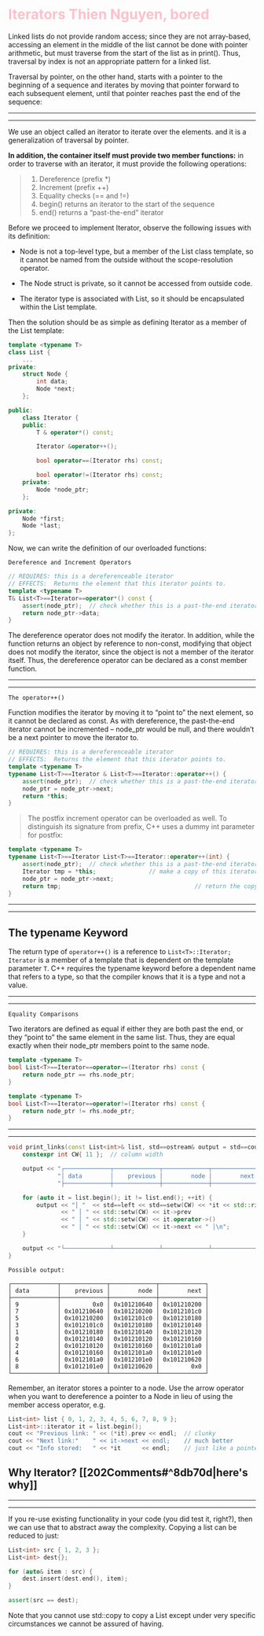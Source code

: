 # <span style="color:pink">Iterators Thien Nguyen, bored </span>

Linked lists do not provide random access; since they are not array-based, accessing an element in the middle of the list cannot be done with pointer arithmetic, but must traverse from the start of the list as in print(). Thus, traversal by index is not an appropriate pattern for a linked list.

Traversal by pointer, on the other hand, starts with a pointer to the beginning of a sequence and iterates by moving that pointer forward to each subsequent element, until that pointer reaches past the end of the sequence:

---
---
We use an object called an iterator to iterate over the elements. and it is a generalization of traversal by pointer.

**In addition, the container itself must provide two member functions:**
in order to traverse with an iterator, it must provide the following operations: 

> 1. Dereference     (prefix *)
> 2. Increment       (prefix ++)
> 3. Equality checks (== and !=)
> 4. begin() returns an iterator to the start of the sequence
> 5. end() returns a “past-the-end” iterator

Before we proceed to implement Iterator, observe the following issues with its definition:

- Node is not a top-level type, but a member of the List class template, so it cannot be named from the outside without the scope-resolution operator.

- The Node struct is private, so it cannot be accessed from outside code.

- The iterator type is associated with List, so it should be encapsulated within the List template.

Then the solution should be as simple as defining Iterator as a member of the List template:

```c++
template <typename T>
class List {
    ...
private:
    struct Node {
        int data;
        Node *next;
    };

public:
    class Iterator {
    public:
        T & operator*() const;

        Iterator &operator++();

        bool operator==(Iterator rhs) const;

        bool operator!=(Iterator rhs) const;
    private:
        Node *node_ptr;
    };

private:
    Node *first;
    Node *last;
};
```

Now, we can write the definition of our overloaded functions:

`Dereference and Increment Operators`

```c++
// REQUIRES: this is a dereferenceable iterator
// EFFECTS:  Returns the element that this iterator points to.
template <typename T>
T& List<T>==Iterator==operator*() const {
    assert(node_ptr);  // check whether this is a past-the-end iterator
    return node_ptr->data;
}
```

The dereference operator does not modify the iterator. In addition, while the function returns an object by reference to non-const, modifying that object does not modify the iterator, since the object is not a member of the iterator itself. Thus, the dereference operator can be declared as a const member function.

---
---
`The operator++()`

Function modifies the iterator by moving it to “point to” the next element, so it cannot be declared as const. As with dereference, the past-the-end iterator cannot be incremented – node_ptr would be null, and there wouldn’t be a next pointer to move the iterator to.

```c++
// REQUIRES: this is a dereferenceable iterator
// EFFECTS:  Returns the element that this iterator points to.
template <typename T>
typename List<T>==Iterator & List<T>==Iterator::operator++() {
    assert(node_ptr);  // check whether this is a past-the-end iterator
    node_ptr = node_ptr->next;
    return *this;
}
```

>The postfix increment operator can be overloaded as well. To distinguish its signature from prefix, C++ uses a dummy int parameter for postfix:

```c++
template <typename T>
typename List<T>==Iterator List<T>==Iterator::operator++(int) {
    assert(node_ptr);  // check whether this is a past-the-end iterator
    Iterator tmp = *this;               // make a copy of this iterator
    node_ptr = node_ptr->next;
    return tmp;                                      // return the copy
}
```

---
---

## The typename Keyword

The return type of `operator++()` is a reference to `List<T>::Iterator;` `Iterator` is a member of a template that is dependent on the template parameter `T`. C++ requires the typename keyword before a dependent name that refers to a type, so that the compiler knows that it is a type and not a value.

---
---
`Equality Comparisons`

Two iterators are defined as equal if either they are both past the end, or they “point to” the same element in the same list. Thus, they are equal exactly when their node_ptr members point to the same node.

```c++
template <typename T>
bool List<T>==Iterator==operator==(Iterator rhs) const {
    return node_ptr == rhs.node_ptr;
}

template <typename T>
bool List<T>==Iterator==operator!=(Iterator rhs) const {
    return node_ptr != rhs.node_ptr;
}
```

---
---

```c++
void print_links(const List<int>& list, std==ostream& output = std==cout) {
    constexpr int CW{ 11 };  // column width

    output << "┌─────────────┬─────────────┬─────────────┬─────────────┐\n"
              "│ data        │    previous │        node │        next │\n"
              "├─────────────┼─────────────┼─────────────┼─────────────┤\n";

    for (auto it = list.begin(); it != list.end(); ++it) {
        output << "│ "  << std==left << std==setw(CW) << *it << std::right
               << " │ " << std::setw(CW) << it->prev
               << " │ " << std::setw(CW) << it.operator->()
               << " │ " << std::setw(CW) << it->next << " │\n";
    }

    output << "└─────────────┴─────────────┴─────────────┴─────────────┘\n";
}

```

`Possible output:`  

```
┌─────────────┬─────────────┬─────────────┬─────────────┐
│ data        │    previous │        node │        next │
├─────────────┼─────────────┼─────────────┼─────────────┤
│ 9           │         0x0 │ 0x101210640 │ 0x101210200 │
│ 7           │ 0x101210640 │ 0x101210200 │ 0x1012101c0 │
│ 5           │ 0x101210200 │ 0x1012101c0 │ 0x101210180 │
│ 3           │ 0x1012101c0 │ 0x101210180 │ 0x101210140 │
│ 1           │ 0x101210180 │ 0x101210140 │ 0x101210120 │
│ 0           │ 0x101210140 │ 0x101210120 │ 0x101210160 │
│ 2           │ 0x101210120 │ 0x101210160 │ 0x1012101a0 │
│ 4           │ 0x101210160 │ 0x1012101a0 │ 0x1012101e0 │
│ 6           │ 0x1012101a0 │ 0x1012101e0 │ 0x101210620 │
│ 8           │ 0x1012101e0 │ 0x101210620 │         0x0 │
└─────────────┴─────────────┴─────────────┴─────────────┘
```

Remember, an iterator stores a pointer to a node. Use the arrow operator when you want to dereference a pointer to a Node in lieu of using the member access operator, e.g.

```c++
List<int> list { 0, 1, 2, 3, 4, 5, 6, 7, 8, 9 };
List<int>::iterator it = list.begin();
cout << "Previous link: " << (*it).prev << endl;  // clunky
cout << "Next link:"    " << it->next << endl;    // much better
cout << "Info stored:   " << *it      << endl;    // just like a pointer
```

## Why Iterator? [[202Comments#^8db70d|here's why]]

---
---

If you re-use existing functionality in your code (you did test it, right?), then we can use that to abstract away the complexity. Copying a list can be reduced to just:

```c++
List<int> src { 1, 2, 3 };
List<int> dest{};

for (auto& item : src) {
    dest.insert(dest.end(), item);
}

assert(src == dest);
```

Note that you cannot use std::copy to copy a List except under very specific circumstances we cannot be assured of having.